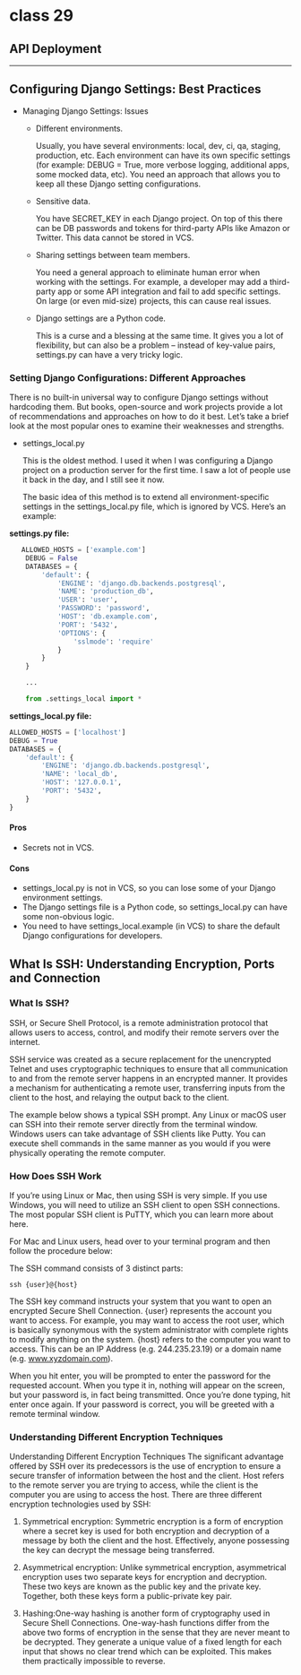 # class 29

## API Deployment

--------------

## Configuring Django Settings: Best Practices

- Managing Django Settings: Issues
  
  - Different environments.

    Usually, you have several environments: local, dev, ci, qa, staging, production, etc. Each environment can have its own specific settings (for example: DEBUG = True, more verbose logging, additional apps, some mocked data, etc). You need an approach that allows you to keep all these Django setting configurations.

  - Sensitive data.

    You have SECRET_KEY in each Django project. On top of this there can be DB passwords and tokens for third-party APIs like Amazon or Twitter. This data cannot be stored in VCS.

  - Sharing settings between team members.

    You need a general approach to eliminate human error when working with the settings. For example, a developer may add a third-party app or some API integration and fail to add specific settings. On large (or even mid-size) projects, this can cause real issues.
  - Django settings are a Python code.

    This is a curse and a blessing at the same time. It gives you a lot of flexibility, but can also be a problem – instead of key-value pairs, settings.py can have a very tricky logic.

### Setting Django Configurations: Different Approaches

There is no built-in universal way to configure Django settings without hardcoding them. But books, open-source and work projects provide a lot of recommendations and approaches on how to do it best. Let’s take a brief look at the most popular ones to examine their weaknesses and strengths.

- settings_local.py

    This is the oldest method. I used it when I was configuring a Django project on a production server for the first time. I saw a lot of people use it back in the day, and I still see it now.

    The basic idea of this method is to extend all environment-specific settings in the settings_local.py file, which is ignored by VCS.
    Here’s an example:

**settings.py file:**

```python
   ALLOWED_HOSTS = ['example.com']
    DEBUG = False
    DATABASES = {
        'default': {
            'ENGINE': 'django.db.backends.postgresql',
            'NAME': 'production_db',
            'USER': 'user',
            'PASSWORD': 'password',
            'HOST': 'db.example.com',
            'PORT': '5432',
            'OPTIONS': {
                'sslmode': 'require'
            }
        }
    }

    ...

    from .settings_local import *
```

**settings_local.py file:**

```python
ALLOWED_HOSTS = ['localhost']
DEBUG = True
DATABASES = {
    'default': {
        'ENGINE': 'django.db.backends.postgresql',
        'NAME': 'local_db',
        'HOST': '127.0.0.1',
        'PORT': '5432',
    }
}
```

#### Pros

- Secrets not in VCS.

#### Cons

- settings_local.py is not in VCS, so you can lose some of your Django environment settings.
- The Django settings file is a Python code, so settings_local.py can have some non-obvious logic.
- You need to have settings_local.example (in VCS) to share the default Django configurations for developers.

## What Is SSH: Understanding Encryption, Ports and Connection

### What Is SSH?

SSH, or Secure Shell Protocol, is a remote administration protocol that allows users to access, control, and modify their remote servers over the internet.

SSH service was created as a secure replacement for the unencrypted Telnet and uses cryptographic techniques to ensure that all communication to and from the remote server happens in an encrypted manner. It provides a mechanism for authenticating a remote user, transferring inputs from the client to the host, and relaying the output back to the client.

The example below shows a typical SSH prompt. Any Linux or macOS user can SSH into their remote server directly from the terminal window. Windows users can take advantage of SSH clients like Putty.  You can execute shell commands in the same manner as you would if you were physically operating the remote computer.

### How Does SSH Work

If you’re using Linux or Mac, then using SSH is very simple. If you use Windows, you will need to utilize an SSH client to open SSH connections. The most popular SSH client is PuTTY, which you can learn more about here.

For Mac and Linux users, head over to your terminal program and then follow the procedure below:

The SSH command consists of 3 distinct parts:

`ssh {user}@{host}`

The SSH key command instructs your system that you want to open an encrypted Secure Shell Connection. {user} represents the account you want to access. For example, you may want to access the root user, which is basically synonymous with the system administrator with complete rights to modify anything on the system. {host} refers to the computer you want to access. This can be an IP Address (e.g. 244.235.23.19) or a domain name (e.g. www.xyzdomain.com).

When you hit enter, you will be prompted to enter the password for the requested account. When you type it in, nothing will appear on the screen, but your password is, in fact being transmitted. Once you’re done typing, hit enter once again. If your password is correct, you will be greeted with a remote terminal window.

### Understanding Different Encryption Techniques

Understanding Different Encryption Techniques
The significant advantage offered by SSH over its predecessors is the use of encryption to ensure a secure transfer of information between the host and the client. Host refers to the remote server you are trying to access, while the client is the computer you are using to access the host. There are three different encryption technologies used by SSH:

1. Symmetrical encryption: Symmetric encryption is a form of encryption where a secret key is used for both encryption and decryption of a message by both the client and the host. Effectively, anyone possessing the key can decrypt the message being transferred.

2. Asymmetrical encryption: Unlike symmetrical encryption, asymmetrical encryption uses two separate keys for encryption and decryption. These two keys are known as the public key and the private key. Together, both these keys form a public-private key pair.

3. Hashing:One-way hashing is another form of cryptography used in Secure Shell Connections. One-way-hash functions differ from the above two forms of encryption in the sense that they are never meant to be decrypted. They generate a unique value of a fixed length for each input that shows no clear trend which can be exploited. This makes them practically impossible to reverse.
